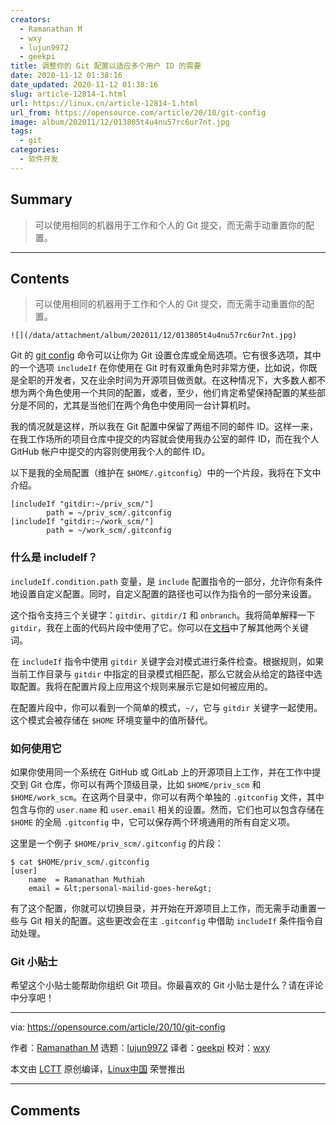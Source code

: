 ```yaml
---
creators:
  - Ramanathan M
  - wxy
  - lujun9972
  - geekpi
title: 调整你的 Git 配置以适应多个用户 ID 的需要
date: 2020-11-12 01:38:16
date_updated: 2020-11-12 01:38:16
slug: article-12814-1.html
url: https://linux.cn/article-12814-1.html
url_from: https://opensource.com/article/20/10/git-config
image: album/202011/12/013805t4u4nu57rc6ur7nt.jpg
tags:
  - git
categories:
  - 软件开发
---
```


## Summary

> 可以使用相同的机器用于工作和个人的 Git 提交，而无需手动重置你的配置。

***

<!-- more -->

## Contents

> 
> 可以使用相同的机器用于工作和个人的 Git 提交，而无需手动重置你的配置。
> 
> 
> 

`![](/data/attachment/album/202011/12/013805t4u4nu57rc6ur7nt.jpg)`

Git 的 [git config](https://git-scm.com/docs/git-config) 命令可以让你为 Git 设置仓库或全局选项。它有很多选项，其中的一个选项 `includeIf` 在你使用在 Git 时有双重角色时非常方便，比如说，你既是全职的开发者，又在业余时间为开源项目做贡献。在这种情况下，大多数人都不想为两个角色使用一个共同的配置，或者，至少，他们肯定希望保持配置的某些部分是不同的，尤其是当他们在两个角色中使用同一台计算机时。

我的情况就是这样，所以我在 Git 配置中保留了两组不同的邮件 ID。这样一来，在我工作场所的项目仓库中提交的内容就会使用我办公室的邮件 ID，而在我个人 GitHub 帐户中提交的内容则使用我个人的邮件 ID。

以下是我的全局配置（维护在 `$HOME/.gitconfig`）中的一个片段，我将在下文中介绍。

```shell
[includeIf "gitdir:~/priv_scm/"]
        path = ~/priv_scm/.gitconfig
[includeIf "gitdir:~/work_scm/"]
        path = ~/work_scm/.gitconfig
```

### 什么是 includeIf？

`includeIf.condition.path` 变量，是 `include` 配置指令的一部分，允许你有条件地设置自定义配置。同时，自定义配置的路径也可以作为指令的一部分来设置。

这个指令支持三个关键字：`gitdir`、`gitdir/I` 和 `onbranch`。我将简单解释一下 `gitdir`，我在上面的代码片段中使用了它。你可以在[文档](https://git-scm.com/docs/git-config#_conditional_includes)中了解其他两个关键词。

在 `includeIf` 指令中使用 `gitdir` 关键字会对模式进行条件检查。根据规则，如果当前工作目录与 `gitdir` 中指定的目录模式相匹配，那么它就会从给定的路径中选取配置。我将在配置片段上应用这个规则来展示它是如何被应用的。

在配置片段中，你可以看到一个简单的模式，`~/`，它与 `gitdir` 关键字一起使用。这个模式会被存储在 `$HOME` 环境变量中的值所替代。

### 如何使用它

如果你使用同一个系统在 GitHub 或 GitLab 上的开源项目上工作，并在工作中提交到 Git 仓库，你可以有两个顶级目录，比如 `$HOME/priv_scm` 和 `$HOME/work_scm`。在这两个目录中，你可以有两个单独的 `.gitconfig` 文件，其中包含与你的 `user.name` 和 `user.email` 相关的设置。然而，它们也可以包含存储在 `$HOME` 的全局 `.gitconfig` 中，它可以保存两个环境通用的所有自定义项。

这里是一个例子 `$HOME/priv_scm/.gitconfig` 的片段：

```shell
$ cat $HOME/priv_scm/.gitconfig
[user]
    name  = Ramanathan Muthiah
    email = &lt;personal-mailid-goes-here&gt;
```

有了这个配置，你就可以切换目录，并开始在开源项目上工作，而无需手动重置一些与 Git 相关的配置。这些更改会在主 `.gitconfig` 中借助 `includeIf` 条件指令自动处理。

### Git 小贴士

希望这个小贴士能帮助你组织 Git 项目。你最喜欢的 Git 小贴士是什么？请在评论中分享吧！

---

via: <https://opensource.com/article/20/10/git-config>

作者：[Ramanathan M](https://opensource.com/users/muthiahramanathan) 选题：[lujun9972](https://github.com/lujun9972) 译者：[geekpi](https://github.com/geekpi) 校对：[wxy](https://github.com/wxy)

本文由 [LCTT](https://github.com/LCTT/TranslateProject) 原创编译，[Linux中国](https://linux.cn/) 荣誉推出

***

## Comments
